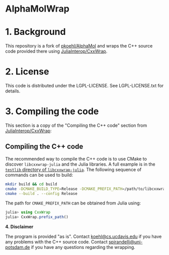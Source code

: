 # AlphaMolWrap

# **1. Background**
This repository is a fork of [pkoehl/AlphaMol](https://github.com/pkoehl/AlphaMol) and wraps the C++ source code provided there using [JuliaInterop/CxxWrap](https://github.com/JuliaInterop/CxxWrap.jl). 

# **2. License**

This code is distributed under the LGPL-LICENSE. See LGPL-LICENSE.txt for details.

# **3. Compiling the code**

This section is a copy of the "Compiling the C++ code" section from [JuliaInterop/CxxWrap](https://github.com/JuliaInterop/CxxWrap.jl):

## Compiling the C++ code
The recommended way to compile the C++ code is to use CMake to discover `libcxxwrap-julia` and the Julia libraries.
A full example is in the [`testlib` directory of `libcxxwrap-julia`](https://github.com/JuliaInterop/libcxxwrap-julia/tree/master/testlib-builder/src/testlib).
The following sequence of commands can be used to build:

```bash
mkdir build && cd build
cmake -DCMAKE_BUILD_TYPE=Release -DCMAKE_PREFIX_PATH=/path/to/libcxxwrap-julia-prefix /path/to/sourcedirectory
cmake --build . --config Release
```

The path for `CMAKE_PREFIX_PATH` can be obtained from Julia using:

```julia
julia> using CxxWrap
julia> CxxWrap.prefix_path()
```
**4. Disclaimer**

The program is provided "as is". Contact koehl@cs.ucdavis.edu
if you have any problems with the C++ source code. Contact spirandelli@uni-potsdam.de if you have any questions regarding the wrapping. 
